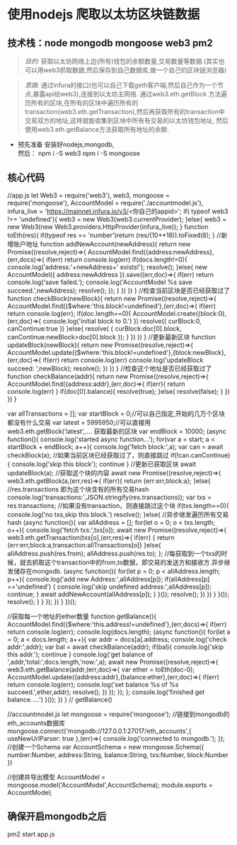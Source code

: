 
# 使用nodejs 爬取以太坊区块链数据

## 技术栈：node mongodb mongoose web3 pm2

> *目的:* 获取以太坊网络上边(所有)钱包的余额数量,交易数量等数据.(其实也可以用web3抓取数据,然后保存到自己数据库,做一个自己的区块链浏览器)  

> *思路:* 通过infura的接口(也可以自己下载geth客户端,然后自己作为一个节点,暴露api给web3),连接到以太坊主网络.
通过web3.eth.getBlock 方法遍历所有的区块,在所有的区块中遍历所有的transaction(web3.eth.getTransaction),然后再获取所有的transaction中交易双方的地址,这样就能收集到区块中所有有交易的以太坊钱包地址,
然后使用web3.eth.getBalance方法获取所有地址的余额.

* 预先准备
安装好nodejs,mongodb,  
然后：
npm i -S web3
npm i -S mongoose  

## 核心代码

//app.js
let Web3 = require('web3'),
		web3,
		mongoose = require('mongoose'),
		AccountModel = require('./accountmodel.js'),
		infura_live = 'https://mainnet.infura.io/v3/<你自己的appid>';
if( typeof web3 !== 'undefined'){
	web3 = new Web3(web3.currentProvider);
}else{
	web3 = new Web3(new Web3.providers.HttpProvider(infura_live));
}
function toEth(res){
	if(typeof res == 'number')return (res/(10**18)).toFixed(8);
}
//新增账户地址
function addNewAccount(newAddress){
	return new Promise((resolve,reject)=>{
		AccountModel.find({address:newAddress},(err,docs)=>{
			if(err) return console.log(err)
			if(docs.length!=0){
				console.log('address:'+newAddress+' exists!');
				resolve();
			}else{
				new AccountModel({
					address:newAddress
				}).save((err,doc)=>{
					if(err) return console.log('save failed.');
						console.log('AccountModel %s save succeed.',newAddress);
						resolve();
				});
			}
		})
	})
}
//检查当前区块是否已经获取过了  
function checkBlock(newBlock){
	return new Promise((resolve,reject)=>{
		AccountModel.find({$where:'this.block!=undefined'},(err,doc)=>{
			if(err) return console.log(err);
			if(doc.length==0){
				AccountModel.create({block:0},(err,doc)=>{
					console.log('initial block to 0.')
				})
				resolve({
					curBlock:0,
					canContinue:true
				})
			}else{
			resolve( {
				curBlock:doc[0].block,
				canContinue:newBlock>doc[0].block
			});
		}
	})
})
}
//更新最新区块
function updateBlock(newBlock){
	return new Promise((resolve,reject)=>{
		AccountModel.update({$where:'this.block!=undefined'},{block:newBlock},(err,doc)=>{
			if(err) return console.log(err)
			console.log('updateBlock succeed: ',newBlock);
			resolve();
		})
	})
}
//检查这个地址是否已经获取过了
function checkBalance(addr){
	return new Promise((resolve,reject)=>{
		AccountModel.find({address:addr},(err,doc)=>{
			if(err){
				return console.log(err)
			}
			if(doc[0].balance){
				resolve(true);
			}else{
				resolve(false);
			}
		})
	})
}

var allTransactions = [];
var startBlock = 0;//可以自己指定,开始的几万个区块都没有什么交易
var latest = 5995950;//可以直接用web3.eth.getBlock('latest',.... 获取最新的区块
var endBlock = 10000;
(async function(){
	console.log('started async function...');
	for(var a = start; a < startBlock + endBlock; a++){
		console.log('fetch block:',a);
		var can = await checkBlock(a);
		//如果当前区块已经获取过了，则直接跳过
		if(!can.canContinue){
			console.log('skip this block');
			continue
		}
		//更新已获取区块
		await updateBlock(a);
		//获取这个块的内容
		await new Promise((resolve,reject)=>{
			web3.eth.getBlock(a,(err,res)=>{
				if(err){
					return {err:err,block:a};
				}else{
					//res.transactions 即为这个块含有的所有交易hash
					console.log('transactions:',JSON.stringify(res.transactions));
					var txs = res.transactions;
					//如果没有transaction，则直接跳过这个块
					if(txs.length==0){
						console.log('no txs,skip this block.')
						resolve();
					}else{
						//异步继发遍历所有交易hash
						(async function(){
							var allAddress = [];
							for(let o = 0; o < txs.length; o++){
								console.log('fetch txs:',txs[o]);
								await new Promise((resolve,reject)=>{
									web3.eth.getTransaction(txs[o],(err,res)=>{
										if(err) {
											return {err:err,block:a,transaction:allTransactions[o]}
										}else{
											allAddress.push(res.from);
											allAddress.push(res.to);
										};
										//每获取到一个txs的时候，就去抓取这个transaction中的from,to数据，即交易的发送方和接收方.异步继发储存在mongodb.
										(async function(){
											for(let p = 0; p < allAddress.length; p++){
												console.log('add new Address:',allAddress[p]);
												if(allAddress[p] =='undefined') {
													console.log('skip undefined address:',allAddress[p]);
													continue;
												}
												await addNewAccount(allAddress[p]);
										}
										}());
										resolve();
									})
								})
							}
						}());
						resolve();
					}
				}
			});
		})
	}
})();


//获取每一个地址的ether数量
function getBalance(){
AccountModel.find({$where:'this.address!=undefined'},(err,docs)=>{
if(err) return console.log(err);
	console.log(docs.length);
	(async function(){
		for(let a = 0; a < docs.length; a++){
			var addr = docs[a].address;
			console.log('check addr:',addr);
			var bal = await checkBalance(addr);
			if(bal){
				console.log('skip this addr.');
				continue
			}
			console.log('get balance of ',addr,'total:',docs.length,'now:',a);
			await new Promise((resolve,reject)=>{
				web3.eth.getBalance(addr,(err,doc)=>{
					var ether = toEth(doc-0);
					AccountModel.update({address:addr},{balance:ether},(err,doc)=>{
						if(err) return console.log(err);
						console.log('set balance %s of %s succeed.',ether,addr);
						resolve();
					})
				});
			});
		};
		console.log('finished get balance.....')
	}());
})
}
// getBalance()


//accountmodel.js
let mongoose = require('mongoose');
//链接到mongodb的eth_accounts数据库
mongoose.connect('mongodb://127.0.0.1:27017/eth_accounts',{ useNewUrlParser: true },(err)=>{
	console.log('connected to mongodb.');
});
//创建一个Schema
var AccountSchema = new mongoose.Schema({
	number:Number,
	address:String,
	balance:String,
	txs:Number,
	block:Number
})

//创建并导出模型
AccountModel = mongoose.model('AccountModel',AccountSchema);
module.exports = AccountModel;

## 确保开启mongodb之后   
pm2 start app.js


